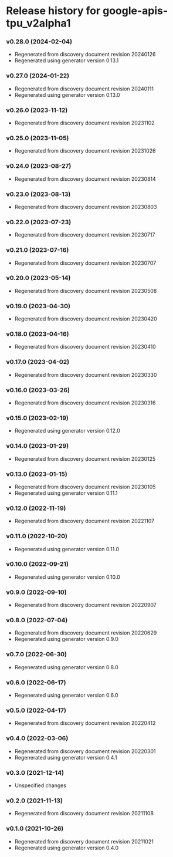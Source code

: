 # Release history for google-apis-tpu_v2alpha1

### v0.28.0 (2024-02-04)

* Regenerated from discovery document revision 20240126
* Regenerated using generator version 0.13.1

### v0.27.0 (2024-01-22)

* Regenerated from discovery document revision 20240111
* Regenerated using generator version 0.13.0

### v0.26.0 (2023-11-12)

* Regenerated from discovery document revision 20231102

### v0.25.0 (2023-11-05)

* Regenerated from discovery document revision 20231026

### v0.24.0 (2023-08-27)

* Regenerated from discovery document revision 20230814

### v0.23.0 (2023-08-13)

* Regenerated from discovery document revision 20230803

### v0.22.0 (2023-07-23)

* Regenerated from discovery document revision 20230717

### v0.21.0 (2023-07-16)

* Regenerated from discovery document revision 20230707

### v0.20.0 (2023-05-14)

* Regenerated from discovery document revision 20230508

### v0.19.0 (2023-04-30)

* Regenerated from discovery document revision 20230420

### v0.18.0 (2023-04-16)

* Regenerated from discovery document revision 20230410

### v0.17.0 (2023-04-02)

* Regenerated from discovery document revision 20230330

### v0.16.0 (2023-03-26)

* Regenerated from discovery document revision 20230316

### v0.15.0 (2023-02-19)

* Regenerated using generator version 0.12.0

### v0.14.0 (2023-01-29)

* Regenerated from discovery document revision 20230125

### v0.13.0 (2023-01-15)

* Regenerated from discovery document revision 20230105
* Regenerated using generator version 0.11.1

### v0.12.0 (2022-11-19)

* Regenerated from discovery document revision 20221107

### v0.11.0 (2022-10-20)

* Regenerated using generator version 0.11.0

### v0.10.0 (2022-09-21)

* Regenerated using generator version 0.10.0

### v0.9.0 (2022-09-10)

* Regenerated from discovery document revision 20220907

### v0.8.0 (2022-07-04)

* Regenerated from discovery document revision 20220629
* Regenerated using generator version 0.9.0

### v0.7.0 (2022-06-30)

* Regenerated using generator version 0.8.0

### v0.6.0 (2022-06-17)

* Regenerated using generator version 0.6.0

### v0.5.0 (2022-04-17)

* Regenerated from discovery document revision 20220412

### v0.4.0 (2022-03-06)

* Regenerated from discovery document revision 20220301
* Regenerated using generator version 0.4.1

### v0.3.0 (2021-12-14)

* Unspecified changes

### v0.2.0 (2021-11-13)

* Regenerated from discovery document revision 20211108

### v0.1.0 (2021-10-26)

* Regenerated from discovery document revision 20211021
* Regenerated using generator version 0.4.0

